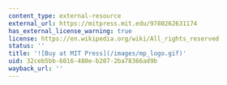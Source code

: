 ```yaml
---
content_type: external-resource
external_url: https://mitpress.mit.edu/9780262631174
has_external_license_warning: true
license: https://en.wikipedia.org/wiki/All_rights_reserved
status: ''
title: '![Buy at MIT Press](/images/mp_logo.gif)'
uid: 32ceb5bb-6016-480e-b207-2ba78366ad9b
wayback_url: ''
---
```

